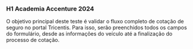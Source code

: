 ### H1 Academia Accenture 2024

O objetivo principal deste teste é validar o fluxo completo de cotação de seguro no portal Tricentis. 
Para isso, serão preenchidos todos os campos do formulário, desde as informações do veículo até a finalização do processo de cotação.
